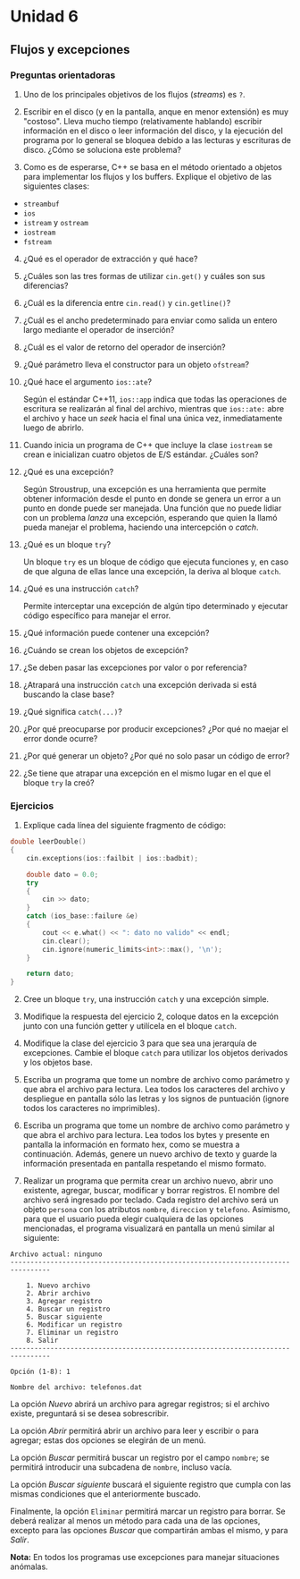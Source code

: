 # Unidad 6

## Flujos y excepciones

### Preguntas orientadoras

1. Uno de los principales objetivos de los flujos (_streams_) es `?`.

2. Escribir en el disco (y en la pantalla, anque en menor extensión) es muy "costoso". Lleva mucho tiempo (relativamente hablando) escribir información en el disco o leer información del disco, y la ejecución del programa por lo general se bloquea debido a las lecturas y escrituras de disco. ¿Cómo se soluciona este problema?

3. Como es de esperarse, C++ se basa en el método orientado a objetos para implementar los flujos y los buffers. Explique el objetivo de las siguientes clases:

- `streambuf`
- `ios`
- `istream` y `ostream`
- `iostream`
- `fstream`

4. ¿Qué es el operador de extracción y qué hace?

5. ¿Cuáles son las tres formas de utilizar `cin.get()` y cuáles son sus diferencias?

6. ¿Cuál es la diferencia entre `cin.read()` y `cin.getline()`?

7. ¿Cuál es el ancho predeterminado para enviar como salida un entero largo mediante el operador de inserción?

8. ¿Cuál es el valor de retorno del operador de inserción?

9. ¿Qué parámetro lleva el constructor para un objeto `ofstream`?

10. ¿Qué hace el argumento `ios::ate`?

    Según el estándar C++11, `ios::app` indica que todas las operaciones
    de escritura se realizarán al final del archivo, mientras que 
    `ios::ate:` abre el archivo y hace un _seek_ hacia el final una única
    vez, inmediatamente luego de abrirlo.

11. Cuando inicia un programa de C++ que incluye la clase `iostream` se crean e inicializan cuatro objetos de E/S estándar. ¿Cuáles son?

12. ¿Qué es una excepción?

    Según Stroustrup, una excepción es una herramienta que permite obtener
    información desde el punto en donde se genera un error a un punto en 
    donde puede ser manejada. Una función que no puede lidiar con un problema
    _lanza_ una excepción, esperando que quien la llamó pueda manejar el
    problema, haciendo una intercepción o _catch_.

13. ¿Qué es un bloque `try`?

    Un bloque `try` es un bloque de código que ejecuta funciones y, 
    en caso de que alguna de ellas lance una excepción, la deriva al bloque
    `catch`.

14. ¿Qué es una instrucción `catch`?

    Permite interceptar una excepción de algún tipo determinado y ejecutar
    código específico para manejar el error.

15. ¿Qué información puede contener una excepción?

16. ¿Cuándo se crean los objetos de excepción?

17. ¿Se deben pasar las excepciones por valor o por referencia?

18. ¿Atrapará una instrucción `catch` una excepción derivada si está buscando la clase base?

19. ¿Qué significa `catch(...)`?

20. ¿Por qué preocuparse por producir excepciones? ¿Por qué no maejar el error donde ocurre?

21. ¿Por qué generar un objeto? ¿Por qué no solo pasar un código de error?

22. ¿Se tiene que atrapar una excepción en el mismo lugar en el que el bloque `try` la creó?

### Ejercicios

1. Explique cada línea del siguiente fragmento de código:

```cpp
double leerDouble()
{
    cin.exceptions(ios::failbit | ios::badbit);

    double dato = 0.0;
    try
    {
        cin >> dato;
    }
    catch (ios_base::failure &e)
    {
        cout << e.what() << ": dato no valido" << endl;
        cin.clear();
        cin.ignore(numeric_limits<int>::max(), '\n');
    }

    return dato;
}
```

2. Cree un bloque `try`, una instrucción `catch` y una excepción simple.

3. Modifique la respuesta del ejercicio 2, coloque datos en la excepción junto con una función getter y utilícela en el bloque `catch`.

4. Modifique la clase del ejercicio 3 para que sea una jerarquía de excepciones. Cambie el bloque `catch` para utilizar los objetos derivados y los objetos base.

5. Escriba un programa que tome un nombre de archivo como parámetro y que abra el archivo para lectura. Lea todos los caracteres del archivo y despliegue en pantalla sólo las letras y los signos de puntuación (ignore todos los caracteres no imprimibles).

6. Escriba un programa que tome un nombre de archivo como parámetro y que abra el archivo para lectura. Lea todos los bytes y presente en pantalla la información en formato hex, como se muestra a continuación. Además, genere un nuevo archivo de texto y guarde la información presentada en pantalla respetando el mismo formato.

7. Realizar un programa que permita crear un archivo nuevo, abrir uno existente, agregar, buscar, modificar y borrar registros. El nombre del archivo será ingresado por teclado. Cada registro del archivo será un objeto `persona` con los atributos `nombre`, `direccion` y `telefono`. Asimismo, para que el usuario pueda elegir cualquiera de las opciones mencionadas, el programa visualizará en pantalla un menú similar al siguiente:

```
Archivo actual: ninguno
--------------------------------------------------------------------------------

    1. Nuevo archivo
    2. Abrir archivo
    3. Agregar registro
    4. Buscar un registro
    5. Buscar siguiente
    6. Modificar un registro
    7. Eliminar un registro
    8. Salir
--------------------------------------------------------------------------------

Opción (1-8): 1

Nombre del archivo: telefonos.dat
```

La opción _Nuevo_ abrirá un archivo para agregar registros; si el archivo existe, preguntará si se desea sobrescribir.

La opción _Abrir_ permitirá abrir un archivo para leer y escribir o para agregar; estas dos opciones se elegirán de un menú.

La opción _Buscar_ permitirá buscar un registro por el campo `nombre`; se permitirá introducir una subcadena de `nombre`, incluso vacía.

La opción _Buscar siguiente_ buscará el siguiente registro que cumpla con las mismas condiciones que el anteriormente buscado.

Finalmente, la opción `Eliminar` permitirá marcar un registro para borrar. Se deberá realizar al menos un método para cada una de las opciones, excepto para las opciones _Buscar_ que compartirán ambas el mismo, y para _Salir_.

**Nota:** En todos los programas use excepciones para manejar situaciones anómalas.
